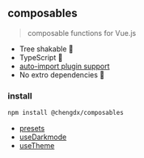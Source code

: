 ## composables
> composable functions for Vue.js
- Tree shakable 🌲
- TypeScript 🦕
- [auto-import plugin support](./src/auto-import-presets/index.md)
- No extro dependencies 🚀

### install
```sh
npm install @chengdx/composables
```

<!-- FUNCTIONS START -->
- [presets](src/presets/index.md)
- [useDarkmode](src/use-darkmode/index.md)
- [useTheme](src/use-theme/index.md)

